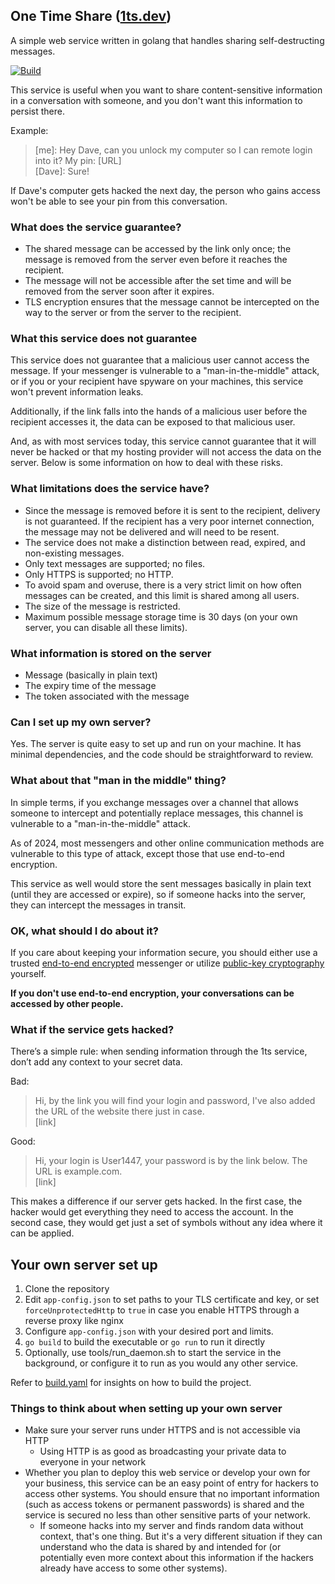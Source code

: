 ## One Time Share ([1ts.dev](https://1ts.dev))

A simple web service written in golang that handles sharing self-destructing messages.

[![Build](https://github.com/gameraccoon/one-time-share/actions/workflows/build.yml/badge.svg)](https://github.com/gameraccoon/one-time-share/actions/workflows/build.yml)

This service is useful when you want to share content-sensitive information in a conversation with someone, and you don't want this information to persist there.

Example:
> [me]: Hey Dave, can you unlock my computer so I can remote login into it? My pin: [URL]  
> [Dave]: Sure!

If Dave's computer gets hacked the next day, the person who gains access won't be able to see your pin from this conversation.

### What does the service guarantee?

- The shared message can be accessed by the link only once; the message is removed from the server even before it reaches the recipient.
- The message will not be accessible after the set time and will be removed from the server soon after it expires.
- TLS encryption ensures that the message cannot be intercepted on the way to the server or from the server to the recipient.

### What this service does not guarantee

This service does not guarantee that a malicious user cannot access the message. If your messenger is vulnerable to a "man-in-the-middle" attack, or if you or your recipient have spyware on your machines, this service won't prevent information leaks.

Additionally, if the link falls into the hands of a malicious user before the recipient accesses it, the data can be exposed to that malicious user.

And, as with most services today, this service cannot guarantee that it will never be hacked or that my hosting provider will not access the data on the server. Below is some information on how to deal with these risks.

### What limitations does the service have?

- Since the message is removed before it is sent to the recipient, delivery is not guaranteed. If the recipient has a very poor internet connection, the message may not be delivered and will need to be resent.
- The service does not make a distinction between read, expired, and non-existing messages.
- Only text messages are supported; no files.
- Only HTTPS is supported; no HTTP.
- To avoid spam and overuse, there is a very strict limit on how often messages can be created, and this limit is shared among all users.
- The size of the message is restricted.
- Maximum possible message storage time is 30 days (on your own server, you can disable all these limits).

### What information is stored on the server

- Message (basically in plain text)
- The expiry time of the message
- The token associated with the message

### Can I set up my own server?

Yes. The server is quite easy to set up and run on your machine. It has minimal dependencies, and the code should be straightforward to review.

### What about that "man in the middle" thing?

In simple terms, if you exchange messages over a channel that allows someone to intercept and potentially replace messages, this channel is vulnerable to a "man-in-the-middle" attack.

As of 2024, most messengers and other online communication methods are vulnerable to this type of attack, except those that use end-to-end encryption.

This service as well would store the sent messages basically in plain text (until they are accessed or expire), so if someone hacks into the server, they can intercept the messages in transit.

### OK, what should I do about it?

If you care about keeping your information secure, you should either use a trusted [end-to-end encrypted](https://en.wikipedia.org/wiki/End-to-end_encryption) messenger or utilize [public-key cryptography](https://en.wikipedia.org/wiki/Email_encryption) yourself.

**If you don't use end-to-end encryption, your conversations can be accessed by other people.**

### What if the service gets hacked?

There’s a simple rule: when sending information through the 1ts service, don’t add any context to your secret data.

Bad:
> Hi, by the link you will find your login and password, I've also added the URL of the website there just in case.  
> [link]

Good:
> Hi, your login is User1447, your password is by the link below. The URL is example.com.  
> [link]

This makes a difference if our server gets hacked. In the first case, the hacker would get everything they need to access the account. In the second case, they would get just a set of symbols without any idea where it can be applied.

## Your own server set up

1. Clone the repository
2. Edit `app-config.json` to set paths to your TLS certificate and key, or set `forceUnprotectedHttp` to `true` in case you enable HTTPS through a reverse proxy like nginx
3. Configure `app-config.json` with your desired port and limits.
4. `go build` to build the executable or `go run` to run it directly
6. Optionally, use tools/run_daemon.sh to start the service in the background, or configure it to run as you would any other service.

Refer to [build.yaml](https://github.com/gameraccoon/one-time-share/blob/main/.github/workflows/build.yml) for insights on how to build the project.

### Things to think about when setting up your own server
- Make sure your server runs under HTTPS and is not accessible via HTTP
  - Using HTTP is as good as broadcasting your private data to everyone in your network
- Whether you plan to deploy this web service or develop your own for your business, this service can be an easy point of entry for hackers to access other systems. You should ensure that no important information (such as access tokens or permanent passwords) is shared and the service is secured no less than other sensitive parts of your network.
  - If someone hacks into my server and finds random data without context, that's one thing. But it's a very different situation if they can understand who the data is shared by and intended for (or potentially even more context about this information if the hackers already have access to some other systems).

